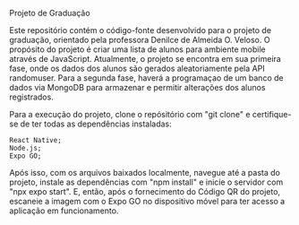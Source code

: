 Projeto de Graduação

Este repositório contém o código-fonte desenvolvido para o projeto de graduação, orientado pela professora Denilce de Almeida O. Veloso. O propósito do projeto é criar uma lista de alunos para ambiente mobile através de JavaScript. Atualmente, o projeto se encontra em sua primeira fase, onde os dados dos alunos são gerados aleatoriamente pela API randomuser. Para a segunda fase, haverá a programaçao de um banco de dados via MongoDB para armazenar e permitir alterações dos alunos registrados.

Para a execução do projeto, clone o repósitório com "git clone" e certifique-se de ter todas as dependências instaladas:

    React Native;
    Node.js;
    Expo GO;

Após isso, com os arquivos baixados localmente, navegue até a pasta do projeto, instale as dependências com "npm install" e inicie o servidor com "npx expo start". E, então, após o fornecimento do Código QR do projeto, escaneie a imagem com o Expo GO no dispositivo móvel para ter acesso a aplicação em funcionamento.

